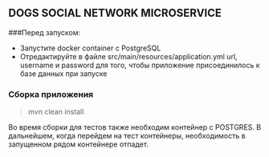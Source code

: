 ## DOGS SOCIAL NETWORK MICROSERVICE

###Перед запуском:
- Запустите docker container с PostgreSQL
- Отредактируйте в файле src/main/resources/application.yml url, username и password для того, чтобы приложение присоединилось к базе данных при запуске


### Сборка приложения
>mvn clean install

Во время сборки для тестов также необходим контейнер с POSTGRES.
В дальнейшем, когда перейдем на тест контейнеры, необходимость в запущенном рядом контейнере отпадет.